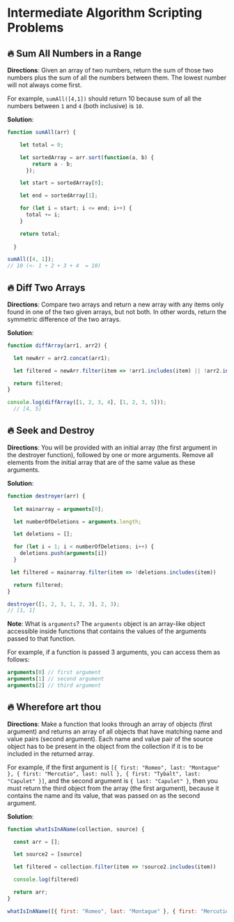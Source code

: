# Intermediate Algorithm Scripting Problems

## 🔥 Sum All Numbers in a Range

**Directions**: Given an array of two numbers, return the sum of those two numbers plus the sum of all the numbers between them. The lowest number will not always come first.

For example, `sumAll([4,1])` should return 10 because sum of all the numbers between `1` and `4` (both inclusive) is `10`.

**Solution**: 
```js
function sumAll(arr) {

    let total = 0; 

    let sortedArray = arr.sort(function(a, b) {
        return a - b;
      });

    let start = sortedArray[0];

    let end = sortedArray[1];

    for (let i = start; i <= end; i++) {
      total += i; 
    }

    return total;
    
  }

sumAll([4, 1]);
// 10 (<- 1 + 2 + 3 + 4  = 10)

```

## 🔥 Diff Two Arrays

**Directions**: Compare two arrays and return a new array with any items only found in one of the two given arrays, but not both. In other words, return the symmetric difference of the two arrays.

**Solution**: 
```js
function diffArray(arr1, arr2) {

  let newArr = arr2.concat(arr1);

  let filtered = newArr.filter(item => !arr1.includes(item) || !arr2.includes(item));

  return filtered; 
}

console.log(diffArray([1, 2, 3, 4], [1, 2, 3, 5]));
  // [4, 5]
```

## 🔥 Seek and Destroy

**Directions**: You will be provided with an initial array (the first argument in the destroyer function), followed by one or more arguments. Remove all elements from the initial array that are of the same value as these arguments.

**Solution**: 
```js
function destroyer(arr) {
  
  let mainarray = arguments[0];

  let numberOfDeletions = arguments.length;

  let deletions = []; 

  for (let i = 1; i < numberOfDeletions; i++) {
    deletions.push(arguments[i])
  }

 let filtered = mainarray.filter(item => !deletions.includes(item))

  return filtered;
}

destroyer([1, 2, 3, 1, 2, 3], 2, 3);
// [1, 1]
```

**Note**: What is `arguments`? The `arguments` object is an array-like object accessible inside functions that contains the values of the arguments passed to that function.

For example, if a function is passed 3 arguments, you can access them as follows:
```js
arguments[0] // first argument
arguments[1] // second argument
arguments[2] // third argument
```


## 🔥 Wherefore art thou

**Directions**: Make a function that looks through an array of objects (first argument) and returns an array of all objects that have matching name and value pairs (second argument). Each name and value pair of the source object has to be present in the object from the collection if it is to be included in the returned array.

For example, if the first argument is `[{ first: "Romeo", last: "Montague" }, { first: "Mercutio", last: null }, { first: "Tybalt", last: "Capulet" }]`, and the second argument is `{ last: "Capulet" }`, then you must return the third object from the array (the first argument), because it contains the name and its value, that was passed on as the second argument.

**Solution**: 
```js
function whatIsInAName(collection, source) {

  const arr = [];

  let source2 = [source]

  let filtered = collection.filter(item => !source2.includes(item))

  console.log(filtered)

  return arr;
}

whatIsInAName([{ first: "Romeo", last: "Montague" }, { first: "Mercutio", last: null }, { first: "Tybalt", last: "Capulet" }], { last: "Capulet" });

```